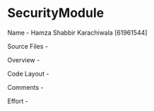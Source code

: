 # SecurityModule

Name - Hamza Shabbir Karachiwala [61961544]

Source Files - 

Overview - 

Code Layout - 

Comments - 

Effort - 


